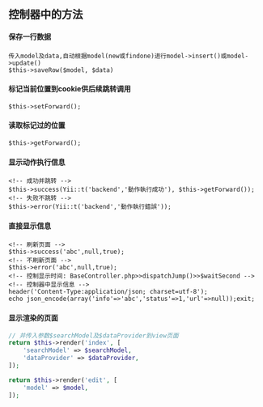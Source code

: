 ## 控制器中的方法

#### 保存一行数据
	传入model及data,自动根据model(new或findone)进行model->insert()或model->update()
	$this->saveRow($model, $data)

#### 标记当前位置到cookie供后续跳转调用
	$this->setForward();

#### 读取标记过的位置
	$this->getForward();


#### 显示动作执行信息
	<!-- 成功并跳转 -->
	$this->success(Yii::t('backend','動作執行成功'), $this->getForward());
	<!-- 失败不跳转 -->
	$this->error(Yii::t('backend','動作執行錯誤'));

#### 直接显示信息
	<!-- 刷新页面 -->
	$this->success('abc',null,true);
	<!-- 不刷新页面 -->
	$this->error('abc',null,true);
	<!-- 控制显示时间: BaseController.php>>dispatchJump()>>$waitSecond -->
	<!-- 控制器中显示信息 -->
	header('Content-Type:application/json; charset=utf-8');
 	echo json_encode(array('info'=>'abc','status'=>1,'url'=>null));exit;

#### 显示渲染的页面
~~~php
// 并传入参数$searchModel及$dataProvider到view页面
return $this->render('index', [
    'searchModel' => $searchModel,
    'dataProvider' => $dataProvider,
]);

return $this->render('edit', [
    'model' => $model,
]);
~~~